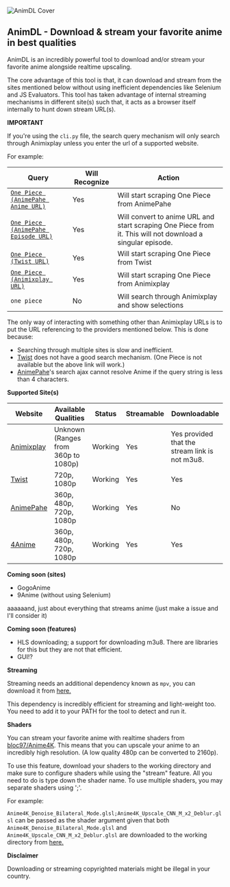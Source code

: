 
![AnimDL Cover](https://raw.githubusercontent.com/justfoolingaround/animdl/master/assets/cover.png)

AnimDL - Download & stream your favorite anime in best qualities
---

AnimDL is an incredibly powerful tool to download and/or stream your favorite anime alongside realtime upscaling. 

The core advantage of this tool is that, it can download and stream from the sites mentioned below without using inefficient dependencies like Selenium and JS Evaluators. 
This tool has taken advantage of internal streaming mechanisms in different site(s) such that, it acts as a browser itself internally to hunt down stream URL(s).

**IMPORTANT**

If you're using the `cli.py` file, the search query mechanism will only search through Animixplay unless you enter the url of a supported website.

For example:

| Query | Will Recognize | Action |
| ----- | -------------- | ------ |
| [`One Piece (AnimePahe Anime URL)`](https://animepahe.com/anime/b0c3ed18-0721-df22-574b-63dc56a57f68) | Yes | Will start scraping One Piece from AnimePahe |
| [`One Piece (AnimePahe Episode URL)`](https://animepahe.com/play/b0c3ed18-0721-df22-574b-63dc56a57f68/321b254b5d2f1349dc49b6db4f43ff028591e51c1b3ce7f51f23e1c2d0606961) | Yes | Will convert to anime URL and start scraping One Piece from it. This will not download a singular episode. |
| [`One Piece (Twist URL)`](https://twist.moe/a/one-piece) | Yes | Will start scraping One Piece from Twist |
| [`One Piece (Animixplay URL)`](https://animixplay.to/v1/one-piece) | Yes | Will start scraping One Piece from Animixplay |
| `one piece` | No | Will search through Animixplay and show selections |

The only way of interacting with something other than Animixplay URLs is to put the URL referencing to the providers mentioned below. 
This is done because:

- Searching through multiple sites is slow and inefficient.
- [Twist](https://www.twist.moe/) does not have a good search mechanism. (One Piece is not available but the above link will work.)
- [AnimePahe](https://www.animepahe.com/)'s search ajax cannot resolve Anime if the query string is less than 4 characters.

**Supported Site(s)**

| Website | Available Qualities | Status | Streamable | Downloadable |
| ------- | ------------------- | ------ | --------- | ------------ |
| [Animixplay](https://www.animixplay.to/) | Unknown  (Ranges from 360p to 1080p) | Working | Yes | Yes provided that the stream link is not m3u8. |
| [Twist](https://www.twist.moe/) | 720p, 1080p | Working | Yes | Yes | 
| [AnimePahe](https://www.animepahe.com/) | 360p, 480p, 720p, 1080p | Working | Yes | No |
| [4Anime](https://4anime.to/) | 360p, 480p, 720p, 1080p | Working | Yes | Yes |

**Coming soon (sites)**

- GogoAnime
- 9Anime (without using Selenium)

aaaaaand, just about everything that streams anime (just make a issue and I'll consider it)

**Coming soon (features)**

- HLS downloading; a support for downloading m3u8. There are libraries for this but they are not that efficient.
- GUI!?

**Streaming**

Streaming needs an additional dependency known as `mpv`, you can download it from [here.](https://github.com/mpv-player/mpv/releases/)

This dependency is incredibly efficient for streaming and light-weight too. You need to add it to your PATH for the tool to detect and run it.

**Shaders**

You can stream your favorite anime with realtime shaders from [bloc97/Anime4K](https://github.com/bloc97/Anime4K/). 
This means that you can upscale your anime to an incredibly high resolution. (A low quality 480p can be converted to 2160p). 

To use this feature, download your shaders to the working directory and make sure to configure shaders while using the "stream" feature. 
All you need to do is type down the shader name. To use multiple shaders, you may separate shaders using ';'.

For example: 

`Anime4K_Denoise_Bilateral_Mode.glsl;Anime4K_Upscale_CNN_M_x2_Deblur.glsl` can be passed as the shader argument given that both 
`Anime4K_Denoise_Bilateral_Mode.glsl` and `Anime4K_Upscale_CNN_M_x2_Deblur.glsl` are downloaded to the working directory from [here.](https://github.com/bloc97/Anime4K/releases/)

**Disclaimer**

Downloading or streaming copyrighted materials might be illegal in your country.